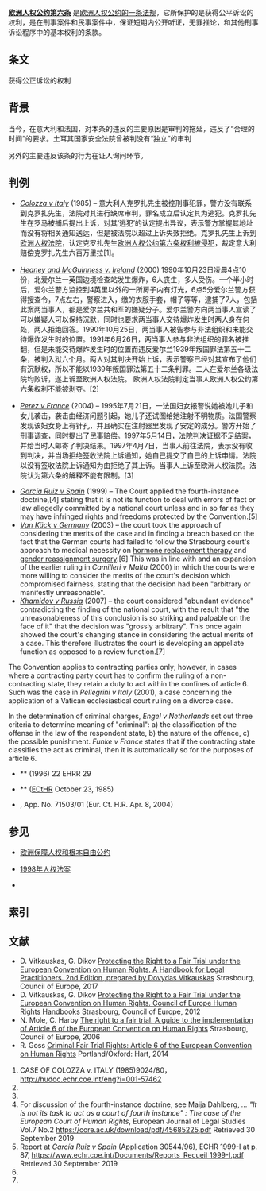 **[欧洲人权公约第六条](https://zh.wikipedia.org/wiki/欧洲人权公约 "wikilink")** 是[欧洲人权公约的一条法规](https://zh.wikipedia.org/wiki/欧洲人权公约 "wikilink")，它所保护的是获得公平诉讼的权利，是在刑事案件和民事案件中，保证短期内公开听证，无罪推论，和其他刑事诉讼程序中的基本权利的条款。

## 条文

获得公正诉讼的权利

## 背景

当今，在意大利和法国，对本条的违反的主要原因是审判的拖延，违反了“合理的时间”的要求。土耳其国家安全法院曾被判没有“独立”的审判

另外的主要违反该条的行为在证人询问环节。

## 判例

  - *[Colozza v Italy](https://zh.wikipedia.org/wiki/Colozza_v_Italy "wikilink")* (1985) – 意大利人克罗扎先生被控刑事犯罪，警方没有联系到克罗扎先生，法院对其进行缺席审判，罪名成立后认定其为逃犯。克罗扎先生在罗马被捕后提出上诉，对其‘逃犯’的认定提出异议，表示警方掌握其地址而没有将相关通知送达，但是被法院以超过上诉失效拒绝。克罗扎先生上诉到[欧洲人权法院](https://zh.wikipedia.org/wiki/欧洲人权法院 "wikilink")，认定克罗扎先生[欧洲人权公约](https://zh.wikipedia.org/wiki/欧洲人权公约 "wikilink")[第六条权利被侵犯](https://zh.wikipedia.org/wiki/第六条 "wikilink")，裁定意大利赔偿克罗扎先生六百万里拉\[1\]。

<!-- end list -->

  - *[Heaney and McGuinness v. Ireland](https://zh.wikipedia.org/wiki/Heaney_and_McGuinness_v._Ireland "wikilink")* (2000) 1990年10月23日凌晨4点10份，北爱尔兰一英国边境检查站发生爆炸，6人丧生，多人受伤。一个半小时后，爱尔兰警方监控到4英里以外的一所房子内有灯光，6点5分爱尔兰警方获得搜查令，7点左右，警察进入，缴的衣服手套，帽子等等，逮捕了7人，包括此案两当事人，都是爱尔兰共和军的嫌疑分子。爱尔兰警方向两当事人宣读了可以嫌疑人可以保持沉默，同时也要求两当事人交待爆炸发生时两人身在何处，两人拒绝回答。1990年10月25日，两当事人被告参与非法组织和未能交待爆炸发生时的位置。1991年6月26日，两当事人参与非法组织的罪名被推翻，但是未能交待爆炸发生时的位置而违反爱尔兰1939年叛国罪法第五十二条，被判入狱六个月。两人对其判决开始上诉，表示警察已经对其宣布了他们有沉默权，所以不能以1939年叛国罪法第五十二条判罪。二人在爱尔兰各级法院均败诉，遂上诉至欧洲人权法院。 欧洲人权法院判定当事人欧洲人权公约第六条权利不能被剥夺。\[2\]

<!-- end list -->

  - *[Perez v France](https://zh.wikipedia.org/wiki/Perez_v_France "wikilink")* (2004) – 1995年7月21日，一法国妇女报警说她被她儿子和女儿袭击，袭击由经济问题引起，她儿子还试图给她注射不明物质。法国警察发现该妇女身上有针孔，并且确实在注射器里发现了安定的成分。警方开始了刑事调查，同时提出了民事赔偿。1997年5月14日，法院判决证据不足结案，并给当时人邮寄了判决结果。1997年4月7日，当事人前往法院，表示没有收到判决，并当场拒绝签收法院上诉通知，她自己提交了自己的上诉申请。法院以没有签收法院上诉通知为由拒绝了其上诉。当事人上诉至欧洲人权法院。法院认为第六条的解释不能有限制。\[3\]

<!-- end list -->

  - *[García Ruiz v Spain](https://zh.wikipedia.org/wiki/García_Ruiz_v_Spain "wikilink")* (1999) – The Court applied the fourth-instance doctrine,\[4\] stating that it is not its function to deal with errors of fact or law allegedly committed by a national court unless and in so far as they may have infringed rights and freedoms protected by the Convention.\[5\]
  - *[Van Kück v Germany](https://zh.wikipedia.org/wiki/Van_Kück_v_Germany "wikilink")* (2003) – the court took the approach of considering the merits of the case and in finding a breach based on the fact that the German courts had failed to follow the Strasbourg court's approach to medical necessity on [hormone replacement therapy](../Page/激素替代療法.md "wikilink") and [gender reassignment surgery](../Page/性別重置手術.md "wikilink").\[6\] This was in line with and an expansion of the earlier ruling in *Camilleri v Malta* (2000) in which the courts were more willing to consider the merits of the court's decision which compromised fairness, stating that the decision had been "arbitrary or manifestly unreasonable".
  - *[Khamidov v Russia](https://zh.wikipedia.org/wiki/Khamidov_v_Russia "wikilink")* (2007) – the court considered "abundant evidence" contradicting the finding of the national court, with the result that "the unreasonableness of this conclusion is so striking and palpable on the face of it" that the decision was "grossly arbitrary". This once again showed the court's changing stance in considering the actual merits of a case. This therefore illustrates the court is developing an appellate function as opposed to a review function.\[7\]

The Convention applies to contracting parties only; however, in cases where a contracting party court has to confirm the ruling of a non-contracting state, they retain a duty to act within the confines of article 6. Such was the case in *Pellegrini v Italy* (2001), a case concerning the application of a Vatican ecclesiastical court ruling on a divorce case.

In the determination of criminal charges, *Engel v Netherlands* set out three criteria to determine meaning of "criminal": a) the classification of the offense in the law of the respondent state, b) the nature of the offence, c) the possible punishment. *Funke v France* states that if the contracting state classifies the act as criminal, then it is automatically so for the purposes of article 6.

  - ** (1996) 22 EHRR 29

  - ** ([ECtHR](https://zh.wikipedia.org/wiki/欧洲人权法院 "wikilink") October 23, 1985)

  - , App. No. 71503/01 (Eur. Ct. H.R. Apr. 8, 2004)

## 参见

  - [欧洲保障人权和根本自由公约](https://zh.wikipedia.org/wiki/欧洲保障人权和根本自由公约 "wikilink")

  - [1998年人权法案](https://zh.wikipedia.org/wiki/1998年人权法案 "wikilink")

  -
## 索引

## 文献

  - D. Vitkauskas, G. Dikov [Protecting the Right to a Fair Trial under the European Convention on Human Rights. A Handbook for Legal Practitioners. 2nd Edition, prepared by Dovydas Vitkauskas](https://rm.coe.int/protecting-the-right-to-a-fair-trial-under-the-european-convention-on-/168075a4dd) Strasbourg, Council of Europe, 2017
  - D. Vitkauskas, G. Dikov [Protecting the Right to a Fair Trial under the European Convention on Human Rights. Council of Europe Human Rights Handbooks](https://rm.coe.int/168007ff57) Strasbourg, Council of Europe, 2012
  - N. Mole, C. Harby [The right to a fair trial. A guide to the implementation of Article 6 of the European Convention on Human Rights](http://book.coe.int/sysmodules/RBS_fichier/admin/download.php?fileid=3014) Strasbourg, Council of Europe, 2006
  - R. Goss [Criminal Fair Trial Rights: Article 6 of the European Convention on Human Rights](http://www.hartpub.co.uk/BookDetails.aspx?ISBN=9781849465502) Portland/Oxford: Hart, 2014

<!-- end list -->

1.  CASE OF COLOZZA v. ITALY (1985)9024/80，http://hudoc.echr.coe.int/eng?i=001-57462
2.
3.
4.  For discussion of the fourth-instance doctrine, see Maija Dahlberg, *... "It is not its task to act as a court of fourth instance" : The case of the European Court of Human Rights*, European Journal of Legal Studies Vol.7 No.2 <https://core.ac.uk/download/pdf/45685225.pdf> Retrieved 30 September 2019
5.  Report at *García Ruiz v Spain* (Application 30544/96), ECHR 1999-I at p. 87, <https://www.echr.coe.int/Documents/Reports_Recueil_1999-I.pdf> Retrieved 30 September 2019
6.
7.